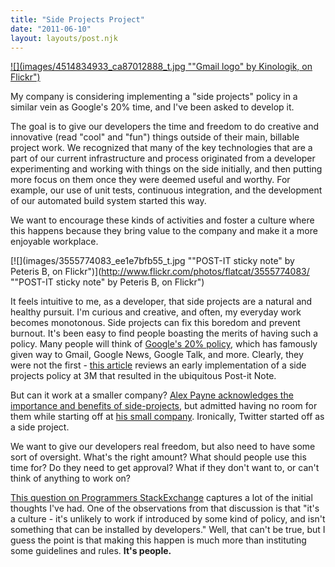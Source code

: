 ```yaml
---
title: "Side Projects Project"
date: "2011-06-10"
layout: layouts/post.njk
---
```


[![](images/4514834933_ca87012888_t.jpg ""Gmail logo" by Kinologik, on Flickr")](http://www.flickr.com/photos/kinopix/4514834933/)

My company is considering implementing a "side projects" policy in a similar
vein as Google's 20% time, and I've been asked to develop it.

The goal is to give our developers the time and freedom to do creative and
innovative (read "cool" and "fun") things outside of their main, billable
project work. We recognized that many of the key technologies that are a part of
our current infrastructure and process originated from a developer experimenting
and working with things on the side initially, and then putting more focus on
them once they were deemed useful and worthy. For example, our use of unit
tests, continuous integration, and the development of our automated build system
started this way.

We want to encourage these kinds of activities and foster a culture where this
happens because they bring value to the company and make it a more enjoyable
workplace.

[![](images/3555774083_ee1e7bfb55_t.jpg ""POST-IT sticky note" by Peteris B, on
Flickr")](http://www.flickr.com/photos/flatcat/3555774083/ ""POST-IT sticky
note" by Peteris B, on Flickr")

It feels intuitive to me, as a developer, that side projects are a natural and
healthy pursuit. I'm curious and creative, and often, my everyday work becomes
monotonous. Side projects can fix this boredom and prevent burnout. It's been
easy to find people boasting the merits of having such a policy. Many people
will think of
[Google's 20% policy](http://www.google.com/intl/en/jobs/lifeatgoogle/englife/index.html),
which has famously given way to Gmail, Google News, Google Talk, and more.
Clearly, they were not the first -
[this article](http://www.american.com/archive/2009/april-2009/Success-on-the-Side)
reviews an early implementation of a side projects policy at 3M that resulted in
the ubiquitous Post-it Note.

But can it work at a smaller company?
[Alex Payne acknowledges the importance and benefits of side-projects](http://al3x.net/2008/02/17/on-side-projects.html),
but admitted having no room for them while starting off at
[his small company](http://twitter.com). Ironically, Twitter started off as a
side project.

We want to give our developers real freedom, but also need to have some sort of
oversight. What's the right amount? What should people use this time for? Do
they need to get approval? What if they don't want to, or can't think of
anything to work on?

[This question on Programmers StackExchange](http://programmers.stackexchange.com/questions/10166/20-time-what-are-your-experiences)
captures a lot of the initial thoughts I've had. One of the observations from
that discussion is that "it's a culture - it's unlikely to work if introduced by
some kind of policy, and isn't something that can be installed by
developers." Well, that can't be true, but I guess the point is that making this
happen is much more than instituting some guidelines and rules. **It's people.**
